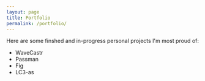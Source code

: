 ```yaml
---
layout: page
title: Portfolio
permalink: /portfolio/
---
```

Here are some finshed and in-progress personal projects I'm most proud of:
- WaveCastr
- Passman
- Fig
- LC3-as
